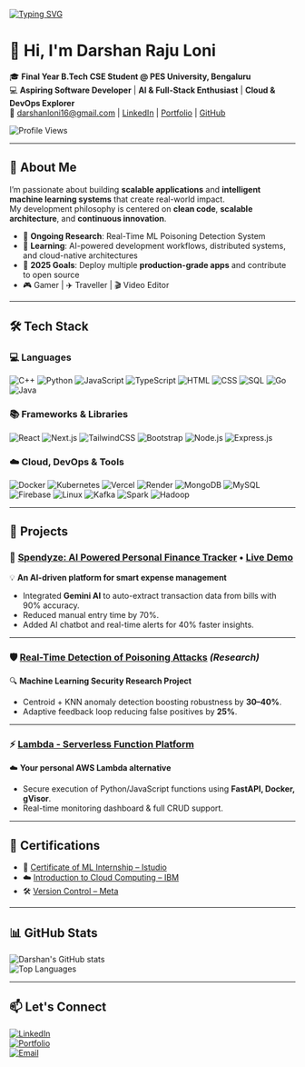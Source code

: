 <!-- Typing animation header -->
[![Typing SVG](https://readme-typing-svg.herokuapp.com?font=Fira+Code&size=24&duration=3000&pause=1000&color=FF6F61&background=FFFFFF00&width=700&lines=Hey%2C+I'm+Darshan+Raju+Loni!;Final+Year+CSE+Student+%40+PES+University;Aspiring+Software+Developer;AI+%7C+Full-Stack+%7C+Cloud+Technologies)](https://git.io/typing-svg)

# 👋 Hi, I'm Darshan Raju Loni

🎓 **Final Year B.Tech CSE Student @ PES University, Bengaluru**  
💻 **Aspiring Software Developer** | **AI & Full-Stack Enthusiast** | **Cloud & DevOps Explorer**  
📧 [darshanloni16@gmail.com](mailto:darshanloni16@gmail.com) | [LinkedIn](https://linkedin.com/in/darshan-loni) | [Portfolio](https://darshan-loni-portfolio.vercel.app) | [GitHub](https://github.com/DarshanLoni)  

![Profile Views](https://komarev.com/ghpvc/?username=DarshanLoni&label=Profile%20Views&color=FF6F61&style=flat)  

---

## 🧠 About Me
I’m passionate about building **scalable applications** and **intelligent machine learning systems** that create real-world impact.  
My development philosophy is centered on **clean code**, **scalable architecture**, and **continuous innovation**.  

- 🧪 **Ongoing Research**: Real-Time ML Poisoning Detection System  
- 🌱 **Learning**: AI-powered development workflows, distributed systems, and cloud-native architectures  
- 🎯 **2025 Goals**: Deploy multiple **production-grade apps** and contribute to open source  
- 🎮 Gamer | ✈️ Traveller | 🎬 Video Editor  

---

## 🛠 Tech Stack  

### 💻 Languages
![C++](https://img.shields.io/badge/C++-00599C?style=flat&logo=cplusplus&logoColor=white)
![Python](https://img.shields.io/badge/Python-3776AB?style=flat&logo=python&logoColor=white)
![JavaScript](https://img.shields.io/badge/JavaScript-F7DF1E?style=flat&logo=javascript&logoColor=black)
![TypeScript](https://img.shields.io/badge/TypeScript-3178C6?style=flat&logo=typescript&logoColor=white)
![HTML](https://img.shields.io/badge/HTML5-E34F26?style=flat&logo=html5&logoColor=white)
![CSS](https://img.shields.io/badge/CSS3-1572B6?style=flat&logo=css3&logoColor=white)
![SQL](https://img.shields.io/badge/SQL-003B57?style=flat&logo=database&logoColor=white)
![Go](https://img.shields.io/badge/Go-00ADD8?style=flat&logo=go&logoColor=white)
![Java](https://img.shields.io/badge/Java-ED8B00?style=flat&logo=openjdk&logoColor=white)

### 📚 Frameworks & Libraries
![React](https://img.shields.io/badge/React-20232A?style=flat&logo=react&logoColor=61DAFB)
![Next.js](https://img.shields.io/badge/Next.js-000000?style=flat&logo=nextdotjs&logoColor=white)
![TailwindCSS](https://img.shields.io/badge/Tailwind_CSS-38B2AC?style=flat&logo=tailwind-css&logoColor=white)
![Bootstrap](https://img.shields.io/badge/Bootstrap-7952B3?style=flat&logo=bootstrap&logoColor=white)
![Node.js](https://img.shields.io/badge/Node.js-43853D?style=flat&logo=node.js&logoColor=white)
![Express.js](https://img.shields.io/badge/Express.js-404D59?style=flat)

### ☁️ Cloud, DevOps & Tools
![Docker](https://img.shields.io/badge/Docker-2496ED?style=flat&logo=docker&logoColor=white)
![Kubernetes](https://img.shields.io/badge/Kubernetes-326CE5?style=flat&logo=kubernetes&logoColor=white)
![Vercel](https://img.shields.io/badge/Vercel-000000?style=flat&logo=vercel&logoColor=white)
![Render](https://img.shields.io/badge/Render-46E3B7?style=flat&logo=render&logoColor=white)
![MongoDB](https://img.shields.io/badge/MongoDB-4EA94B?style=flat&logo=mongodb&logoColor=white)
![MySQL](https://img.shields.io/badge/MySQL-005C84?style=flat&logo=mysql&logoColor=white)
![Firebase](https://img.shields.io/badge/Firebase-FFCA28?style=flat&logo=firebase&logoColor=black)
![Linux](https://img.shields.io/badge/Linux-FCC624?style=flat&logo=linux&logoColor=black)
![Kafka](https://img.shields.io/badge/Kafka-231F20?style=flat&logo=apachekafka&logoColor=white)
![Spark](https://img.shields.io/badge/Spark-E25A1C?style=flat&logo=apachespark&logoColor=white)
![Hadoop](https://img.shields.io/badge/Hadoop-66CCFF?style=flat&logo=apachehadoop&logoColor=black)

---

## 🚀 Projects

### 📌 [Spendyze: AI Powered Personal Finance Tracker](https://github.com/DarshanLoni/Spendyze-Ai-Finance-Tracker) • [Live Demo](https://spendyze-self.vercel.app)  
💡 **An AI-driven platform for smart expense management**  
- Integrated **Gemini AI** to auto-extract transaction data from bills with 90% accuracy.  
- Reduced manual entry time by 70%.  
- Added AI chatbot and real-time alerts for 40% faster insights.  

---

### 🛡 [Real-Time Detection of Poisoning Attacks](https://github.com/DarshanLoni/Detection-of-Poisoning-attacks) *(Research)*  
🔍 **Machine Learning Security Research Project**  
- Centroid + KNN anomaly detection boosting robustness by **30–40%**.  
- Adaptive feedback loop reducing false positives by **25%**.  

---

### ⚡ [Lambda - Serverless Function Platform](https://github.com/DarshanLoni/154_158_161_174_Lambda)  
☁️ **Your personal AWS Lambda alternative**  
- Secure execution of Python/JavaScript functions using **FastAPI, Docker, gVisor**.  
- Real-time monitoring dashboard & full CRUD support.  

---

## 📜 Certifications
- 🏅 [Certificate of ML Internship – Istudio](https://cit2.internshipstudio.com/certificates/internship_certificate_new.php?internship_id=8&user_id=1959150)  
- ☁️ [Introduction to Cloud Computing – IBM](https://coursera.org/share/2c4ec71a504b15f946337f67ccc5b726)  
- 🛠 [Version Control – Meta](https://coursera.org/share/8ce0f94e068d2d3d97a1a51769e69bcb)  

---

## 📊 GitHub Stats
![Darshan's GitHub stats](https://github-readme-stats.vercel.app/api?username=DarshanLoni&show_icons=true&theme=radical)  
![Top Languages](https://github-readme-stats.vercel.app/api/top-langs/?username=DarshanLoni&layout=compact&theme=radical)  

---

## 📫 Let's Connect
[![LinkedIn](https://img.shields.io/badge/LinkedIn-0077B5?style=flat&logo=linkedin&logoColor=white)](https://linkedin.com/in/darshan-loni)  
[![Portfolio](https://img.shields.io/badge/Portfolio-000?style=flat&logo=vercel&logoColor=white)](https://darshan-loni-portfolio.vercel.app)  
[![Email](https://img.shields.io/badge/Email-darshanloni16%40gmail.com-red?style=flat&logo=gmail&logoColor=white)](mailto:darshanloni16@gmail.com)  
